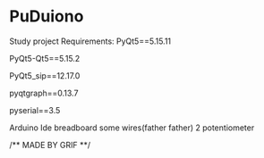 # PuDuiono
Study project 
Requirements:
PyQt5==5.15.11 

PyQt5-Qt5==5.15.2

PyQt5_sip==12.17.0

pyqtgraph==0.13.7

pyserial==3.5

Arduino Ide
breadboard
some wires(father father)
2 potentiometer





/** MADE BY GRIF **/
